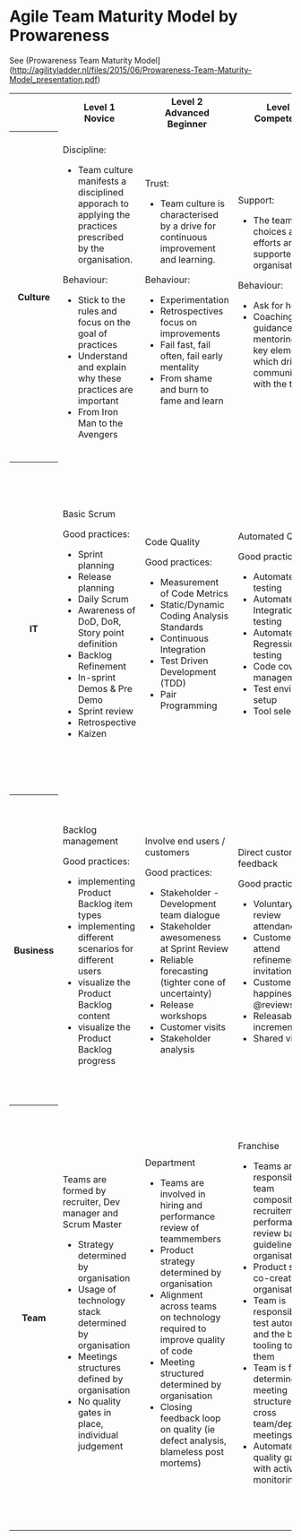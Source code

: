 # Agile Team Maturity Model by Prowareness

See (Prowareness Team Maturity Model](http://agilityladder.nl/files/2015/06/Prowareness-Team-Maturity-Model_presentation.pdf)

<table>

<tr>
<th></th>
<th>Level 1<br>Novice</th>
<th>Level 2<br>Advanced Beginner</th>
<th>Level 3<br>Competence</th>
<th>Level 4<br>Proficient</th>
<th>Level 5<br>Expert</th>
</tr>

<tr>

<th>Culture</th>

<td>
Discipline:
<ul>
<li>Team culture manifests a disciplined apporach to applying the practices prescribed by the organisation.
</ul>
<p>
Behaviour:
<ul>
<li>Stick to the rules and focus on the goal of practices
<li>Understand and explain why these practices are important
<li>From Iron Man to the Avengers
</ul>
</td>

<td>
Trust:
<ul>
<li>Team culture is characterised by a drive for continuous improvement and learning.
</ul>
<p>
Behaviour:
<ul>
<li>Experimentation
<li>Retrospectives focus on improvements
<li>Fail fast, fail often, fail early mentality
<li>From shame and burn to fame and learn
</ul>
</td>

<td>
Support:
<ul>
<li>The team choices and efforts are supported by the organisation.
</ul>
<p>
Behaviour:
<ul>
<li>Ask for help
<li>Coaching, guidance and mentoring are key elements which drives the communication with the team
</ul>
</td>

<td>
Stretch:
<ul>
<li>Using the (organizational) vision the team culture can stretch the boundaries to maximize the outcome of both the product and the team.
</ul>
</td>

<td>
Expert:
<ul>
<li>Trust over contract
<li>Support over control
<li>Discipline over compliance
<li>Stretch over constraint
</ul>
<p>
Culture:
<ul>
<li>Everybody deeply cares about all stakeholders
<li>Everybody takes intelligent risks
<li>Everybody values changes as opportunities
<li>Everybody focusses on outcome
</ul>
</td>

</tr>

<tr>

<th>IT</th>

<td>
Basic Scrum
<p>
Good practices:
<ul>
<li>Sprint planning
<li>Release planning
<li>Daily Scrum
<li>Awareness of DoD, DoR, Story point definition
<li>Backlog Refinement
<li>In-sprint Demos & Pre Demo
<li>Sprint review
<li>Retrospective
<li>Kaizen
</ul>
</td>

<td>
Code Quality
<p>
Good practices:
<ul>
<li>Measurement of Code Metrics
<li>Static/Dynamic Coding Analysis Standards
<li>Continuous Integration
<li>Test Driven Development (TDD)
<li>Pair Programming
</ul>
</td>

<td>
Automated QA
<p>
Good practices:
<ul>
<li>Automated Unit testing
<li>Automated Integration testing
<li>Automated Regression testing
<li>Code coverage management
<li>Test environment setup
<li>Tool selection
</ul>
</td>

<td>
Scaling
<p>
Good practices:
<ul>
<li>Architecture documentation
<li>Measuring Architecture debt
<li>DTAP - Development, Testing, Acceptance and Production
<li>Unified technology stack
<li>Have a scaling model
<li>Scrum of Scrums
</ul>
</td>

<td>
Continous Delivery
<p>
Good practices:
<ul>
<li>Automated Deployment
<li>Environment definitions (infrastructure as code)
<li>Infrastructure provisioning and maintenance
<li>Roll back mechanism
<li>Roll forward mechanism
<li>Mainline development
<li>Feature toggling
<li>Orchestration Manager Solution
<li>Pipeline checks and metrics
</ul>
</td>

</tr>

<tr>

<th>Business</th>

<td>
Backlog management
<p>
Good practices:
<ul>
<li>implementing Product Backlog item types
<li>implementing different scenarios for different users
<li>visualize the Product Backlog content
<li>visualize the Product Backlog progress
</ul>
</td>

<td>
Involve end users / customers
<p>
Good practices:
<ul>
<li>Stakeholder - Development team dialogue
<li>Stakeholder awesomeness at Sprint Review
<li>Reliable forecasting (tighter cone of uncertainty)
<li>Release workshops
<li>Customer visits
<li>Stakeholder analysis 
</ul>
</td>

<td>
Direct customer feedback 
<p>
Good practices:
<ul>
<li>Voluntary sprint review attendance
<li>Customers attend refinements (on invitation)
<li>Customer happiness @reviews
<li>Releasable increment
<li>Shared vision
</ul>
</td>

<td>
End-to-end value
<p>
Good practices:
<ul>
<li>End2End Product Owner
<li>Combined refinement
<li>Integrated product review
<li>Team members act as end-users
<li>End2End planning
<li>Scaled Agile Framework
</ul>
</td>

<td>
Value steering
<p>
Good practices:
<ul>
<li>Identify Value, Goals & KPI’s Hypothesis
<li>Identify hypothesis
<li>Value Estimations on Product Backlog Items
<li>Minimal Viable Product
<li>Measure Value
<li>Short Build, Release & Measure & Refine loop
<li>A/B Split testing
<li>Visualize Validated Value
</ul>
</td>

</tr>

<tr>
<th>Team</th>

<td>
Teams are formed by recruiter, Dev manager and Scrum Master
<ul>
<li>Strategy determined by organisation
<li>Usage of technology stack determined by organisation
<li>Meetings structures defined by organisation
<li>No quality gates in place, individual judgement
</ul>
</td>

<td>
Department
<ul>
<li>Teams are involved in hiring and performance review of teammembers
<li>Product strategy determined by organisation 
<li>Alignment across teams on technology required to improve quality of code
<li>Meeting structured determined by organisation
<li>Closing feedback loop on quality (ie defect analysis, blameless post mortems)
</ul>
</td>

<td>
Franchise
<ul>
<li>Teams are responsible for team composition, recruitement and performance review based on guidelines set by organisation
<li>Product strategy co-created with organisation
<li>Team is responsible for test automation and the best tooling to help them
<li>Team is free to determine own meeting structure except cross team/department meetings
<li>Automated quality gates with active monitoring
</ul>
</td>

<td>
Self-supporting cel
<ul>
<li>Teams are operating as a self supporting business unit with end-to-end responsiblity
<li>Teams create their own Product strategy in line with the vision of the organisation
<li>Teams have a clear vision on the technology stack best suited for delivering end-to-end value
<li>Teams are free to determine own meeting structure throughout the value chain
<li>Automated quality gates, active monitoring, A/B testing and decision making
</ul>
</td>

<td>
Lean startup
<ul>
<li>Teams are operating as a company
<li>Teams create their own Product vision and Product strategy accordingly
<li>Teams have a clear vision on the technology stack best suited for delivering end-to-end value
<li>Teams are free to determine the meeting structure 
<li>Automated quality gates, active monitoring, A/B testing, release often, direct customer feedback and decision making
</ul>
</td>

</tr>

</table>

